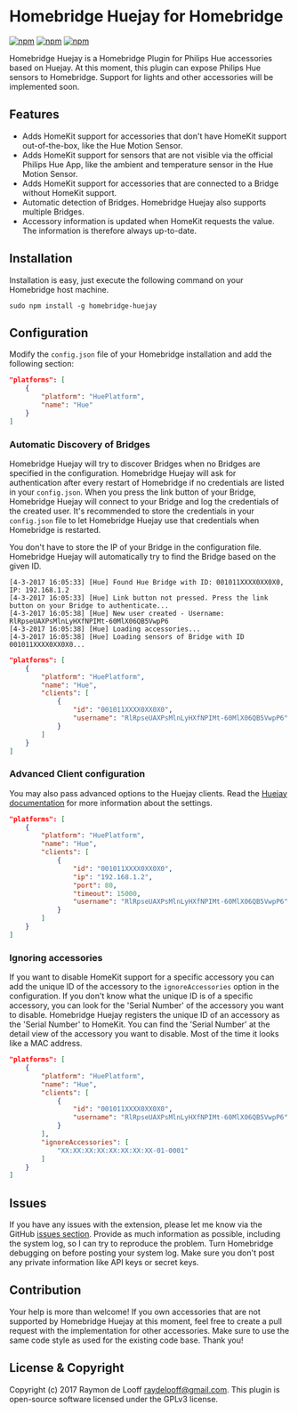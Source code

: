 # Homebridge Huejay for Homebridge

[![npm](https://img.shields.io/npm/v/homebridge-huejay.svg)](https://www.npmjs.com/package/homebridge-huejay)
[![npm](https://img.shields.io/david/raymondelooff/homebridge-huejay.svg)](https://david-dm.org/raymondelooff/homebridge-huejay)
[![npm](https://img.shields.io/npm/dt/homebridge-huejay.svg)](https://www.npmjs.com/package/homebridge-huejay)

Homebridge Huejay is a Homebridge Plugin for Philips Hue accessories based on Huejay. At this moment, this plugin can expose Philips Hue sensors to Homebridge. Support for lights and other accessories will be implemented soon.

## Features
- Adds HomeKit support for accessories that don't have HomeKit support out-of-the-box, like the Hue Motion Sensor.
- Adds HomeKit support for sensors that are not visible via the official Philips Hue App, like the ambient and temperature sensor in the Hue Motion Sensor.
- Adds HomeKit support for accessories that are connected to a Bridge without HomeKit support.
- Automatic detection of Bridges. Homebridge Huejay also supports multiple Bridges.
- Accessory information is updated when HomeKit requests the value. The information is therefore always up-to-date.

## Installation
Installation is easy, just execute the following command on your Homebridge host machine.

```
sudo npm install -g homebridge-huejay
```

## Configuration
Modify the `config.json` file of your Homebridge installation and add the following section:

```json
"platforms": [
    {
        "platform": "HuePlatform",
        "name": "Hue"
    }
]
```

### Automatic Discovery of Bridges
Homebridge Huejay will try to discover Bridges when no Bridges are specified in the configuration. Homebridge Huejay will ask for authentication after every restart of Homebridge if no credentials are listed in your `config.json`. When you press the link button of your Bridge, Homebridge Huejay will connect to your Bridge and log the credentials of the created user. It's recommended to store the credentials in your `config.json` file to let Homebridge Huejay use that credentials when Homebridge is restarted.

You don't have to store the IP of your Bridge in the configuration file. Homebridge Huejay will automatically try to find the Bridge based on the given ID.

```
[4-3-2017 16:05:33] [Hue] Found Hue Bridge with ID: 001011XXXX0XX0X0, IP: 192.168.1.2
[4-3-2017 16:05:33] [Hue] Link button not pressed. Press the link button on your Bridge to authenticate...
[4-3-2017 16:05:38] [Hue] New user created - Username: RlRpseUAXPsMlnLyHXfNPIMt-60MlX06QB5VwpP6
[4-3-2017 16:05:38] [Hue] Loading accessories...
[4-3-2017 16:05:38] [Hue] Loading sensors of Bridge with ID 001011XXXX0XX0X0...
```


```json
"platforms": [
    {
        "platform": "HuePlatform",
        "name": "Hue",
        "clients": [
            {
                "id": "001011XXXX0XX0X0",
                "username": "RlRpseUAXPsMlnLyHXfNPIMt-60MlX06QB5VwpP6"
            }
        ]
    }
]
```

### Advanced Client configuration
You may also pass advanced options to the Huejay clients. Read the [Huejay documentation](https://github.com/sqmk/huejay#client-usage) for more information about the settings.


```json
"platforms": [
    {
        "platform": "HuePlatform",
        "name": "Hue",
        "clients": [
            {
                "id": "001011XXXX0XX0X0",
                "ip": "192.168.1.2",
                "port": 80,
                "timeout": 15000,
                "username": "RlRpseUAXPsMlnLyHXfNPIMt-60MlX06QB5VwpP6"
            }
        ]
    }
]
```

### Ignoring accessories
If you want to disable HomeKit support for a specific accessory you can add the unique ID of the accessory to the `ignoreAccessories` option in the configuration. If you don't know what the unique ID is of a specific accessory, you can look for the 'Serial Number' of the accessory you want to disable. Homebridge Huejay registers the unique ID of an accessory as the 'Serial Number' to HomeKit. You can find the 'Serial Number' at the detail view of the accessory you want to disable. Most of the time it looks like a MAC address.

```json
"platforms": [
    {
        "platform": "HuePlatform",
        "name": "Hue",
        "clients": [
            {
                "id": "001011XXXX0XX0X0",
                "username": "RlRpseUAXPsMlnLyHXfNPIMt-60MlX06QB5VwpP6"
            }
        ],
        "ignoreAccessories": [
            "XX:XX:XX:XX:XX:XX:XX:XX-01-0001"
        ]
    }
]
```

## Issues
If you have any issues with the extension, please let me know via the GitHub [issues section](https://github.com/raymondelooff/homebridge-huejay/issues). Provide as much information as possible, including the system log, so I can try to reproduce the problem. Turn Homebridge debugging on before posting your system log. Make sure you don't post any private information like API keys or secret keys.

## Contribution
Your help is more than welcome! If you own accessories that are not supported by Homebridge Huejay at this moment, feel free to create a pull request with the implementation for other accessories. Make sure to use the same code style as used for the existing code base. Thank you!

## License & Copyright
Copyright (c) 2017 Raymon de Looff <raydelooff@gmail.com>.
This plugin is open-source software licensed under the GPLv3 license.
